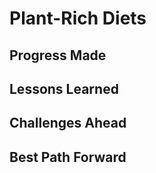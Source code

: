 # Plant-Rich Diets

## Progress Made



## Lessons Learned



## Challenges Ahead



## Best Path Forward



